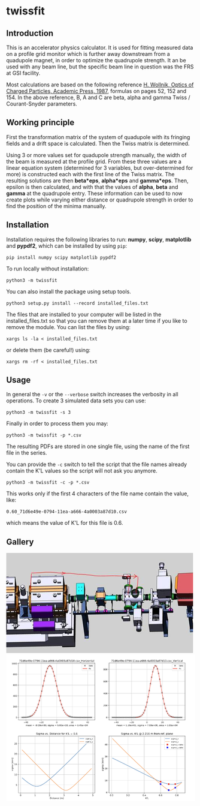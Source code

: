 # twissfit

## Introduction

This is an accelerator physics calculator. It is used for fitting measured data on a profile grid monitor which is further away downstream from a quadupole magnet, in order to optimize the quadrupole strength. It an be used with any beam line, but the specific beam line in question was the FRS at GSI facility.

Most calculations are based on the following reference [H. Wollnik, Optics of Charged Particles, Academic Press, 1987](http://www.worldcat.org/oclc/471604996), formulas on pages 52, 152 and 154. In the above reference, B, A and C are beta, alpha and gamma Twiss / Courant-Snyder parameters.

## Working principle

First the transformation matrix of the system of quadupole with its fringing fields and a drift space is calculated. Then the Twiss matrix is determined.

Using 3 or more values set for quadupole strength manually, the width of the beam is measured at the profile grid. From these three values are a linear equation system (determined for 3 variables, but over-determined for more) is constructed each with the first line of the Twiss matrix. The resulting solutions are then **beta*eps**, **alpha*eps** and **gamma*eps**. Then, epsilon is then calculated, and with that the values of **alpha**, **beta** and **gamma** at the quadrupole entry. These information can be used to now create plots while varying either distance or quadrupole strength in order to find the position of the minima manually.

## Installation

Installation requires the following libraries to run: **numpy**, **scipy**, **matplotlib** and **pypdf2**, which can be installed by using `pip`:

    pip install numpy scipy matplotlib pypdf2

To run locally without installation:

    python3 -m twissfit

You can also install the package using setup tools.

    python3 setup.py install --record installed_files.txt

The files that are installed to your computer will be listed in the installed_files.txt so  that you can remove them at a later time if you like to remove the module. You can list the files by using:

    xargs ls -la < installed_files.txt

or delete them (be careful!) using:

    xargs rm -rf < installed_files.txt

## Usage

In general the `-v` or the `--verbose` switch increases the verbosity in all operations. To create 3 simulated data sets you can use:

    python3 -m twissfit -s 3

Finally in order to process them you may:

    python3 -m twissfit -p *.csv

The resulting PDFs are stored in one single file, using the name of the first file in the series.

You can provide the `-c` switch to tell the script that the file names already contain the K'L values so the script will not ask you anymore.

    python3 -m twissfit -c -p *.csv

This works only if the first 4 characters of the file name contain the value, like:

    0.60_71d6e49e-0794-11ea-a666-4a0003a87d10.csv

which means the value of K'L for this file is 0.6.


## Gallery

<img src="https://raw.githubusercontent.com/xaratustrah/twissfit/master/beamline.jpg" width="">
<img src="https://raw.githubusercontent.com/xaratustrah/twissfit/master/screenshot.png" width="">
